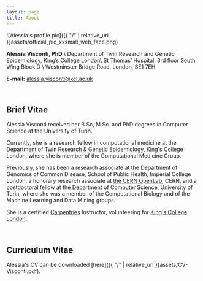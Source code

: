 ```yaml
---
layout: page
title: About
---
```


![Alessia's profile pic]({{ "/" | relative_url }}assets/official_pic_xxsmall_web_face.png)

**Alessia Visconti, PhD** \\
Department of Twin Research and Genetic Epidemiology, King’s College London\\
St Thomas’ Hospital, 3rd floor South Wing Block D \\
Westminster Bridge Road, London, SE1 7EH 

**E-mail:** [alessia.visconti@kcl.ac.uk](mailto:alessia.visconti@kcl.ac.uk)

<br> 

## Brief Vitae

Alessia Visconti received her B.Sc, M.Sc. and PhD degrees in Computer Science at the University of Turin.

Currently, she is a research fellow in computational medicine at the [Department of Twin Research & Genetic Epidemiology](http://www.twinsuk.ac.uk/), King's College London, where she is member of the Computational Medicine Group.

Previously, she has been a research associate at the Department of Genomics of Common Disease, School of Public Health, Imperial College London, a honorary research associate at [the CERN OpenLab](http://openlab.cern/), CERN, and a postdoctoral fellow at the Department of Computer Science, University of Turin, where she was a member of the Computational Biology and of the Machine Learning and Data Mining groups. 

She is a certified [Carpentries](https://carpentries.org/) Instructor, volunteering for [King's College London](https://kcl-carpentries.github.io/index.html).

<br> 

## Curriculum Vitae

Alessia's CV can be downloaded [here]({{ "/" | relative_url }}assets/CV-Visconti.pdf).
